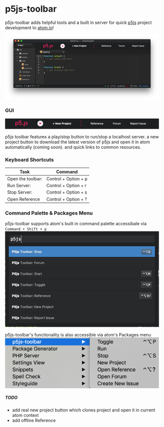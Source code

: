 # p5js-toolbar
p5js-toolbar adds helpful tools and a built in server for quick [p5js](http://p5js.org) project development to [atom.io](http://atom.io)!

<img src="readmeimages/main.png">

### GUI
<img src="readmeimages/gui.png">

p5js toolbar features a play/stop button to run/stop a localhost server. a new project button to download the latest version of p5js and open it in atom automatically (coming soon). and quick links to common resources.

### Keyboard Shortcuts
Task              | Command
------------------|----------------------
Open the toolbar: | Control + Option + p
Run Server:       | Control + Option + r
Stop Server:      | Control + Option + s
Open Reference    | Control + Option + ?


### Command Palette & Packages Menu
p5js-toolbar supports atom's built in command palette accessibale via `Command + Shift + p`
<img src="readmeimages/cp.png">

p5js-toolbar's functionality is also accessible via atom's Packages menu
<img src="readmeimages/menu.png">



##### TODO
+ add real new project button which clones project and open it in current atom context
+ add offline Reference